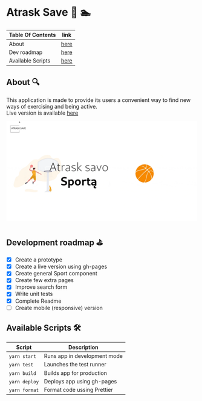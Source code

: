 # Atrask Save :runner: :swimmer:

| Table Of Contents | link       |
| ----------------- | ---------- |
| About             | [here](#1) |
| Dev roadmap       | [here](#2) |
| Available Scripts | [here](#3) |

## About 🔍 <a name='1'></a>

This application is made to provide its users a convenient way to find new ways of exercising and being active. <br>
Live version is available [here](https://vadimasko.github.io/atraskSave/)

![](./example.gif)

## Development roadmap :golf: <a name='2'></a>

- [x] Create a prototype
- [x] Create a live version using gh-pages
- [x] Create general Sport component
- [x] Create few extra pages
- [x] Improve search form
- [x] Write unit tests
- [x] Complete Readme
- [ ] Create mobile (responsive) version

## Available Scripts 🛠️ <a name="3"></a>

| Script        | Description                  |
| ------------- | ---------------------------- |
| `yarn start`  | Runs app in development mode |
| `yarn test`   | Launches the test runner     |
| `yarn build`  | Builds app for production    |
| `yarn deploy` | Deploys app using gh-pages   |
| `yarn format` | Format code ussing Prettier  |
